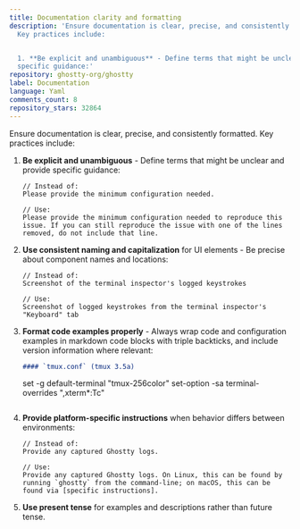 ```yaml
---
title: Documentation clarity and formatting
description: 'Ensure documentation is clear, precise, and consistently formatted.
  Key practices include:


  1. **Be explicit and unambiguous** - Define terms that might be unclear and provide
  specific guidance:'
repository: ghostty-org/ghostty
label: Documentation
language: Yaml
comments_count: 8
repository_stars: 32864
---
```


Ensure documentation is clear, precise, and consistently formatted. Key practices include:

1. **Be explicit and unambiguous** - Define terms that might be unclear and provide specific guidance:
   ```
   // Instead of:
   Please provide the minimum configuration needed.
   
   // Use:
   Please provide the minimum configuration needed to reproduce this issue. If you can still reproduce the issue with one of the lines removed, do not include that line.
   ```

2. **Use consistent naming and capitalization** for UI elements - Be precise about component names and locations:
   ```
   // Instead of:
   Screenshot of the terminal inspector's logged keystrokes
   
   // Use:
   Screenshot of logged keystrokes from the terminal inspector's "Keyboard" tab
   ```

3. **Format code examples properly** - Always wrap code and configuration examples in markdown code blocks with triple backticks, and include version information where relevant:
   ```markdown
   #### `tmux.conf` (tmux 3.5a)
   ```
   set -g default-terminal "tmux-256color"
   set-option -sa terminal-overrides ",xterm*:Tc"
   ```
   ```

4. **Provide platform-specific instructions** when behavior differs between environments:
   ```
   // Instead of:
   Provide any captured Ghostty logs.
   
   // Use:
   Provide any captured Ghostty logs. On Linux, this can be found by running `ghostty` from the command-line; on macOS, this can be found via [specific instructions].
   ```

5. **Use present tense** for examples and descriptions rather than future tense.